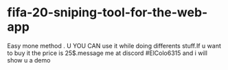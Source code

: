 # fifa-20-sniping-tool-for-the-web-app
Easy mone method . U YOU CAN use it while doing differents stuff.If u want to buy it the price is 25$.message me at discord #ElColo6315 and i will show u a demo
